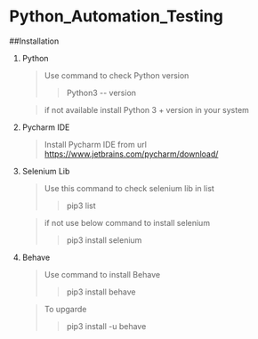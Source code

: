 # Python_Automation_Testing


##Installation 
1) Python 
   >Use command to check Python version 
   >>Python3 -- version 
   
   >if not available install Python 3 + version in your system 
2) Pycharm IDE 
   > Install Pycharm IDE from url 
   > https://www.jetbrains.com/pycharm/download/
   
3) Selenium Lib 
   > Use this command to check selenium lib in list
   >>pip3 list 
    
   >if not use below command to install selenium 
   >>pip3 install selenium 
   
4) Behave
   > Use command to install Behave 
   >> pip3 install behave 
   
   > To upgarde 
   >> pip3 install -u behave 